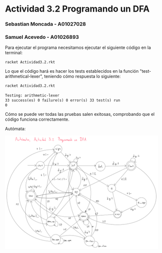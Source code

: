 # Actividad 3.2 Programando un DFA
### Sebastian Moncada - A01027028
### Samuel Acevedo - A01026893

Para ejecutar el programa necesitamos ejecutar el siguiente código en la terminal:

```terminal
racket Actividad3.2.rkt
```

Lo que el código hará es hacer los tests establecidos en la función "test-arithmetical-lexer", teniendo cómo respuesta lo siguiente:

```terminal
racket Actividad3.2.rkt 

Testing: arithmetic-lexer
33 success(es) 0 failure(s) 0 error(s) 33 test(s) run
0
```

Cómo se puede ver todas las pruebas salen exitosas, comprobando que el código funciona correctamente.

Autómata:

![Alt Text](automata_act3-2.png)